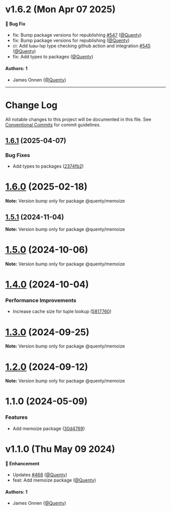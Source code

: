 # v1.6.2 (Mon Apr 07 2025)

#### 🐛 Bug Fix

- fix: Bump package versions for republishing [#547](https://github.com/Quenty/NevermoreEngine/pull/547) ([@Quenty](https://github.com/Quenty))
- fix: Bump package versions for republishing ([@Quenty](https://github.com/Quenty))
- ci: Add luau-lsp type checking github action and integration [#545](https://github.com/Quenty/NevermoreEngine/pull/545) ([@Quenty](https://github.com/Quenty))
- fix: Add types to packages ([@Quenty](https://github.com/Quenty))

#### Authors: 1

- James Onnen ([@Quenty](https://github.com/Quenty))

---

# Change Log

All notable changes to this project will be documented in this file.
See [Conventional Commits](https://conventionalcommits.org) for commit guidelines.

## [1.6.1](https://github.com/Quenty/NevermoreEngine/compare/@quenty/memoize@1.6.0...@quenty/memoize@1.6.1) (2025-04-07)


### Bug Fixes

* Add types to packages ([2374fb2](https://github.com/Quenty/NevermoreEngine/commit/2374fb2b043cfbe0e9b507b3316eec46a4e353a0))





# [1.6.0](https://github.com/Quenty/NevermoreEngine/compare/@quenty/memoize@1.5.1...@quenty/memoize@1.6.0) (2025-02-18)

**Note:** Version bump only for package @quenty/memoize





## [1.5.1](https://github.com/Quenty/NevermoreEngine/compare/@quenty/memoize@1.5.0...@quenty/memoize@1.5.1) (2024-11-04)

**Note:** Version bump only for package @quenty/memoize





# [1.5.0](https://github.com/Quenty/NevermoreEngine/compare/@quenty/memoize@1.4.0...@quenty/memoize@1.5.0) (2024-10-06)

**Note:** Version bump only for package @quenty/memoize





# [1.4.0](https://github.com/Quenty/NevermoreEngine/compare/@quenty/memoize@1.3.0...@quenty/memoize@1.4.0) (2024-10-04)


### Performance Improvements

* Increase cache size for tuple lookup ([5817760](https://github.com/Quenty/NevermoreEngine/commit/5817760b869500376f5654dfd312c2fdca2cef36))





# [1.3.0](https://github.com/Quenty/NevermoreEngine/compare/@quenty/memoize@1.2.0...@quenty/memoize@1.3.0) (2024-09-25)

**Note:** Version bump only for package @quenty/memoize





# [1.2.0](https://github.com/Quenty/NevermoreEngine/compare/@quenty/memoize@1.1.0...@quenty/memoize@1.2.0) (2024-09-12)

**Note:** Version bump only for package @quenty/memoize





# 1.1.0 (2024-05-09)


### Features

* Add memoize package ([30d4769](https://github.com/Quenty/NevermoreEngine/commit/30d476958d465763e4f97a61a3796099e0a0988f))





# v1.1.0 (Thu May 09 2024)

#### 🚀 Enhancement

- Updates [#468](https://github.com/Quenty/NevermoreEngine/pull/468) ([@Quenty](https://github.com/Quenty))
- feat: Add memoize package ([@Quenty](https://github.com/Quenty))

#### Authors: 1

- James Onnen ([@Quenty](https://github.com/Quenty))
